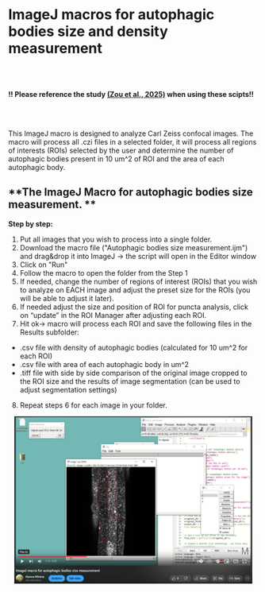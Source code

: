 # ImageJ macros for autophagic bodies size and density measurement

</br>
</br>
 
<b>!! Please reference the study [(Zou et al., 2025)](https://www.nature.com/articles/s41467-024-55754-1) when using these scipts!! </b>
  
</br>
</br>

This ImageJ macro is designed to analyze Carl Zeiss confocal images. The macro will process all .czi files in a selected folder, it will process all regions of interests (ROIs) selected by the user and determine the number of autophagic bodies present in 10 um^2 of ROI and the area of each autophagic body.


## **The ImageJ Macro for autophagic bodies size measurement. ** 

**Step by step:**

1. Put all images that you wish to process into a single folder.
2. Download the macro file ("Autophagic bodies size measurement.ijm") and drag&drop it into ImageJ -> the script will open in the Editor window
3. Click on "Run"
4. Follow the macro to open the folder from the Step 1
5. If needed, change the number of regions of interest (ROIs) that you wish to analyze on EACH image and adjust the preset size for the ROIs (you will be able to adjust it later).
6. If needed adjust the size and position of ROI for puncta analysis, click on “update” in the ROI Manager after adjusting each ROI.
7. Hit ok-> macro will process each ROI and save the following files in the Results subfolder:

  - .csv file with density of autophagic bodies (calculated for 10 um^2 for each ROI)
  - .csv file with area of each autophagic body in um^2
  - .tiff file with side by side comparison of the original image cropped to the ROI size and the results of image segmentation (can be used to adjust segmentation settings) 

8. Repeat steps 6 for each image in your folder. 

<p align="center"> <a href="https://youtu.be/4HWWrh_u8nU"><img src="https://github.com/AlyonaMinina/Autophagic-bodies-size-measurement/blob/63e568f1cff57fc70a86aadcd8770973c3a2eeb8/Images/Youtube%20preview%202.PNG?raw=true" width = 480></img></a></p>

